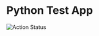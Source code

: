 # Python Test App
![Action Status](https://github.com/farzad1120/app-test-py/actions/workflows/python-app.yml/badge.svg)
